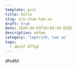 ```yaml
---
template: post
title: hello
slug: xin-chao-tam-su
draft: true
date: 2020-04-03T16:03:34.028Z
description: ưefwe
category: 'laptrinh, tam sư'
tags:
  - abchf dffgd
---
```

dfvdfd

